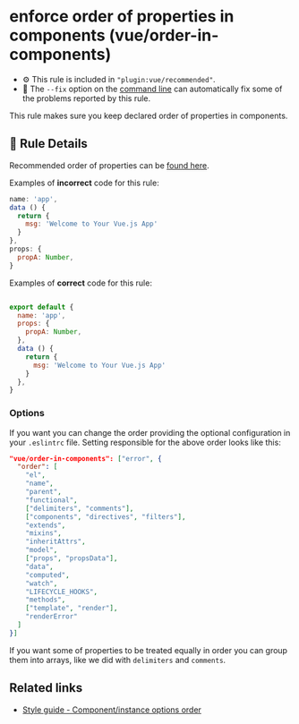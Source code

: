 # enforce order of properties in components (vue/order-in-components)

- :gear: This rule is included in `"plugin:vue/recommended"`.
- :wrench: The `--fix` option on the [command line](https://eslint.org/docs/user-guide/command-line-interface#fixing-problems) can automatically fix some of the problems reported by this rule.

This rule makes sure you keep declared order of properties in components.

## :book: Rule Details

Recommended order of properties can be [found here](https://vuejs.org/v2/style-guide/#Component-instance-options-order-recommended).

Examples of **incorrect** code for this rule:

```js
name: 'app',
data () {
  return {
    msg: 'Welcome to Your Vue.js App'
  }
},
props: {
  propA: Number,
}
```

Examples of **correct** code for this rule:

```js

export default {
  name: 'app',
  props: {
    propA: Number,
  },
  data () {
    return {
      msg: 'Welcome to Your Vue.js App'
    }
  },
}

```

### Options

If you want you can change the order providing the optional configuration in your `.eslintrc` file. Setting responsible for the above order looks like this:

``` json
"vue/order-in-components": ["error", {
  "order": [
    "el",
    "name",
    "parent",
    "functional",
    ["delimiters", "comments"],
    ["components", "directives", "filters"],
    "extends",
    "mixins",
    "inheritAttrs",
    "model",
    ["props", "propsData"],
    "data",
    "computed",
    "watch",
    "LIFECYCLE_HOOKS",
    "methods",
    ["template", "render"],
    "renderError"
  ]
}]
```

If you want some of properties to be treated equally in order you can group them into arrays, like we did with `delimiters` and `comments`.

## Related links

- [Style guide - Component/instance options order](https://vuejs.org/v2/style-guide/#Component-instance-options-order-recommended)
